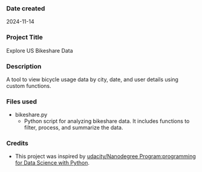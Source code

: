 ### Date created
2024-11-14

### Project Title
Explore US Bikeshare Data

### Description
A tool to view bicycle usage data by city, date, and user details using custom functions.

### Files used
* bikeshare.py
  * Python script for analyzing bikeshare data. It includes functions to filter, process, and summarize the data.


### Credits
- This project was inspired by [udacity/Nanodegree Program:programming for Data Science with Python](https://www.udacity.com/enrollment/nd104).


